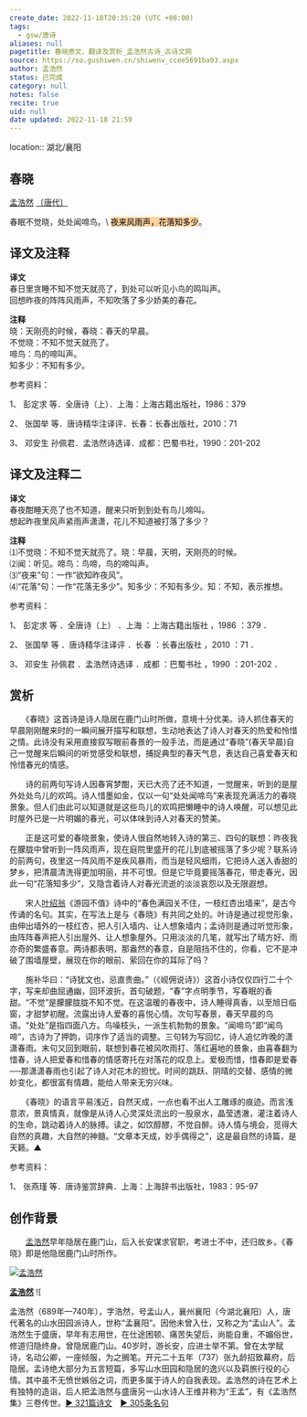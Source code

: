 ```yaml
---
create_date: 2022-11-18T20:35:20 (UTC +08:00)
tags:
  - gsw/唐诗
aliases: null
pagetitle: 春晓原文、翻译及赏析_孟浩然古诗_古诗文网
source: https://so.gushiwen.cn/shiwenv_ccee5691ba93.aspx
author: 孟浩然
status: 已完成
category: null
notes: false
recite: true
uid: null
date updated: 2022-11-18 21:59
---
```

location:: 湖北/襄阳

## 春晓

[孟浩然](https://so.gushiwen.cn/authorv_3811e4e1f460.aspx) [〔唐代〕](https://so.gushiwen.cn/shiwens/default.aspx?cstr=%e5%94%90%e4%bb%a3)

春眠不觉晓，处处闻啼鸟。\ <mark style="background: #FFB86CA6;">夜来风雨声，花落知多少</mark>。

## 译文及注释

**译文**\
春日里贪睡不知不觉天就亮了，到处可以听见小鸟的鸣叫声。\
回想昨夜的阵阵风雨声，不知吹落了多少娇美的春花。

**注释**\
晓：天刚亮的时候，春晓：春天的早晨。\
不觉晓：不知不觉天就亮了。\
啼鸟：鸟的啼叫声。\
知多少：不知有多少。

参考资料：

1、 彭定求 等．全唐诗（上）．上海：上海古籍出版社，1986：379

2、 张国举 等．唐诗精华注译评．长春：长春出版社，2010：71

3、 邓安生 孙佩君．孟浩然诗选译．成都：巴蜀书社，1990：201-202

## 译文及注释二

**译文**\
春夜酣睡天亮了也不知道，醒来只听到到处有鸟儿啼叫。\
想起昨夜里风声紧雨声潇潇，花儿不知道被打落了多少？

**注释**\
⑴不觉晓：不知不觉天就亮了。晓：早晨，天明，天刚亮的时候。\
⑵闻：听见。啼鸟：鸟啼，鸟的啼叫声。\
⑶“夜来”句：一作“欲知昨夜风”。\
⑷“花落”句：一作“花落无多少”。知多少：不知有多少。知：不知，表示推想。

参考资料：

1、 彭定求 等 ．全唐诗（上） ．上海 ：上海古籍出版社 ，1986 ：379 ．

2、 张国举 等 ．唐诗精华注译评 ．长春 ：长春出版社 ，2010 ：71 ．

3、 邓安生 孙佩君 ．孟浩然诗选译 ．成都 ：巴蜀书社 ，1990 ：201-202 ．

## 赏析

　　《春晓》这首诗是诗人隐居在鹿门山时所做，意境十分优美。诗人抓住春天的早晨刚刚醒来时的一瞬间展开描写和联想，生动地表达了诗人对春天的热爱和怜惜之情。此诗没有采用直接叙写眼前春景的一般手法，而是通过“春晓”(春天早晨)自己一觉醒来后瞬间的听觉感受和联想，捕捉典型的春天气息，表达自己喜爱春天和怜惜春光的情感。

　　诗的前两句写诗人因春宵梦酣，天已大亮了还不知道，一觉醒来，听到的是屋外处处鸟儿的欢鸣。诗人惜墨如金，仅以一句“处处闻啼鸟”来表现充满活力的春晓景象。但人们由此可以知道就是这些鸟儿的欢鸣把懒睡中的诗人唤醒，可以想见此时屋外已是一片明媚的春光，可以体味到诗人对春天的赞美。

　　正是这可爱的春晓景象，使诗人很自然地转入诗的第三、四句的联想：昨夜我在朦胧中曾听到一阵风雨声，现在庭院里盛开的花儿到底被摇落了多少呢？联系诗的前两句，夜里这一阵风雨不是疾风暴雨，而当是轻风细雨，它把诗人送入香甜的梦乡，把清晨清洗得更加明丽，并不可恨。但是它毕竟要摇落春花，带走春光，因此一句“花落知多少”，又隐含着诗人对春光流逝的淡淡哀怨以及无限遐想。

　　宋人[叶绍翁](https://so.gushiwen.cn/authorv_818db43d0d81.aspx)《游园不值》诗中的“春色满园关不住，一枝红杏出墙来”，是古今传诵的名句。其实，在写法上是与《春晓》有共同之处的。叶诗是通过视觉形象，由伸出墙外的一枝红杏，把人引入墙内、让人想象墙内；孟诗则是通过听觉形象，由阵阵春声把人引出屋外、让人想象屋外。只用淡淡的几笔，就写出了晴方好、雨亦奇的繁盛春意。两诗都表明，那盎然的春意，自是阻挡不住的，你看，它不是冲破了围墙屋壁，展现在你的眼前、萦回在你的耳际了吗？

　　施补华曰：“诗犹文也，忌直贵曲。”（《岘佣说诗》）这首小诗仅仅四行二十个字，写来却曲屈通幽，回环波折。首句破题，“春”字点明季节，写春眠的香甜。“不觉”是朦朦胧胧不知不觉。在这温暖的春夜中，诗人睡得真香，以至旭日临窗，才甜梦初醒。流露出诗人爱春的喜悦心情。次句写春景，春天早晨的鸟语。“处处”是指四面八方。鸟噪枝头，一派生机勃勃的景象。“闻啼鸟”即“闻鸟啼”，古诗为了押韵，词序作了适当的调整。三句转为写回忆，诗人追忆昨晚的潇潇春雨。末句又回到眼前，联想到春花被风吹雨打、落红遍地的景象，由喜春翻为惜春，诗人把爱春和惜春的情感寄托在对落花的叹息上。爱极而惜，惜春即是爱春──那潇潇春雨也引起了诗人对花木的担忧。时间的跳跃、阴晴的交替、感情的微妙变化，都很富有情趣，能给人带来无穷兴味。

　　《春晓》的语言平易浅近，自然天成，一点也看不出人工雕琢的痕迹。而言浅意浓，景真情真，就像是从诗人心灵深处流出的一股泉水，晶莹透澈，灌注着诗人的生命，跳动着诗人的脉搏。读之，如饮醇醪，不觉自醉。诗人情与境会，觅得大自然的真趣，大自然的神髓。“文章本天成，妙手偶得之”，这是最自然的诗篇，是天籁。▲

参考资料：

1、 张燕瑾 等．唐诗鉴赏辞典．上海：上海辞书出版社，1983：95-97

## 创作背景

　　[孟浩然](https://so.gushiwen.cn/authorv_3811e4e1f460.aspx)早年隐居在鹿门山，后入长安谋求官职，考进士不中，还归故乡。《春晓》即是他隐居鹿门山时所作。

[![孟浩然](https://song.gushiwen.cn/authorImg/menghaoran.jpg)](https://so.gushiwen.cn/authorv_3811e4e1f460.aspx)

[**孟浩然**](https://so.gushiwen.cn/authorv_3811e4e1f460.aspx) ![

孟浩然（689年—740年），字浩然，号孟山人，襄州襄阳（今湖北襄阳）人，唐代著名的山水田园派诗人，世称“孟襄阳”。因他未曾入仕，又称之为“孟山人”。孟浩然生于盛唐，早年有志用世，在仕途困顿、痛苦失望后，尚能自重，不媚俗世，修道归隐终身。曾隐居鹿门山。40岁时，游长安，应进士举不第。曾在太学赋诗，名动公卿，一座倾服，为之搁笔。开元二十五年（737）张九龄招致幕府，后隐居。孟诗绝大部分为五言短篇，多写山水田园和隐居的逸兴以及羁旅行役的心情。其中虽不无愤世嫉俗之词，而更多属于诗人的自我表现。孟浩然的诗在艺术上有独特的造诣，后人把孟浩然与盛唐另一山水诗人王维并称为“王孟”，有《孟浩然集》三卷传世。[► 321篇诗文](https://so.gushiwen.cn/shiwens/default.aspx?astr=%e5%ad%9f%e6%b5%a9%e7%84%b6)　[► 305条名句](https://so.gushiwen.cn/mingjus/default.aspx?astr=%e5%ad%9f%e6%b5%a9%e7%84%b6)
